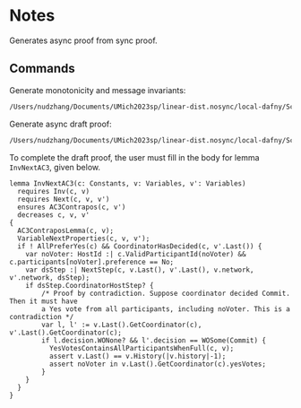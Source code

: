 # Notes

Generates async proof from sync proof.

## Commands

Generate monotonicity and message invariants:

```bash
/Users/nudzhang/Documents/UMich2023sp/linear-dist.nosync/local-dafny/Scripts/dafny /msgInvs distributedSystem.dfy
```

Generate async draft proof:

```bash
/Users/nudzhang/Documents/UMich2023sp/linear-dist.nosync/local-dafny/Scripts/dafny /genAsyncProof ../centralized/applicationProof.dfy
```

To complete the draft proof, the user must fill in the body for lemma `InvNextAC3`, given below.

```dafny
lemma InvNextAC3(c: Constants, v: Variables, v': Variables)
  requires Inv(c, v)
  requires Next(c, v, v')
  ensures AC3Contrapos(c, v')
  decreases c, v, v'
{
  AC3ContraposLemma(c, v);
  VariableNextProperties(c, v, v');
  if ! AllPreferYes(c) && CoordinatorHasDecided(c, v'.Last()) {
    var noVoter: HostId :| c.ValidParticipantId(noVoter) && c.participants[noVoter].preference == No;
    var dsStep :| NextStep(c, v.Last(), v'.Last(), v.network, v'.network, dsStep);
    if dsStep.CoordinatorHostStep? {
        /* Proof by contradiction. Suppose coordinator decided Commit. Then it must have
        a Yes vote from all participants, including noVoter. This is a contradiction */
        var l, l' := v.Last().GetCoordinator(c), v'.Last().GetCoordinator(c);
        if l.decision.WONone? && l'.decision == WOSome(Commit) {
          YesVotesContainsAllParticipantsWhenFull(c, v);
          assert v.Last() == v.History(|v.history|-1);
          assert noVoter in v.Last().GetCoordinator(c).yesVotes;
        }
    }
  }
}
```

